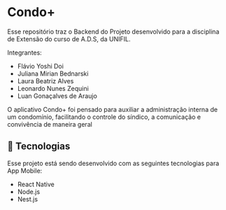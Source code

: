 # Condo+

Esse repositório traz o Backend do Projeto desenvolvido para a disciplina de Extensão do curso de A.D.S, da UNIFIL.

Integrantes:

- Flávio Yoshi Doi
- Juliana Mirian Bednarski
- Laura Beatriz Alves
- Leonardo Nunes Zequini
- Luan Gonaçalves de Araujo

O aplicativo Condo+ foi pensado para auxiliar a administração interna de
um condomínio, facilitando o controle do síndico, a comunicação e convivência
de maneira geral

## 🚀 Tecnologias

Esse projeto está sendo desenvolvido com as seguintes tecnologias para App Mobile:

- React Native
- Node.js
- Nest.js
